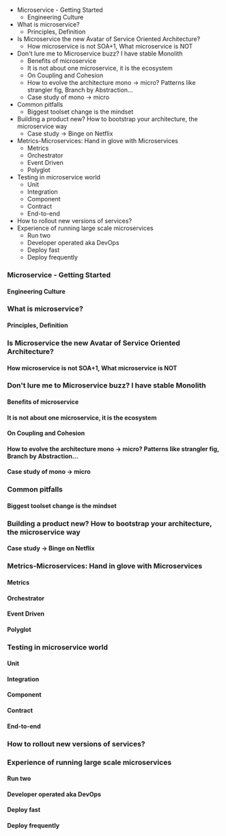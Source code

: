 <!-- MarkdownTOC -->

- Microservice - Getting Started
	- Engineering Culture
- What is microservice?
	- Principles, Definition
- Is Microservice the new Avatar of Service Oriented Architecture?
	- How microservice is not SOA+1, What microservice is NOT
- Don't lure me to Microservice buzz? I have stable Monolith
	- Benefits of microservice
	- It is not about one microservice, it is the ecosystem
	- On Coupling and Cohesion
	- How to evolve the architecture mono -> micro? Patterns like strangler fig, Branch by Abstraction...
	- Case study of mono -> micro
- Common pitfalls
	- Biggest toolset change is the mindset
- Building a product new? How to bootstrap your architecture, the microservice way
	- Case study -> Binge on Netflix
- Metrics-Microservices: Hand in glove with Microservices
	- Metrics
	- Orchestrator
	- Event Driven
	- Polyglot
- Testing in microservice world
	- Unit
	- Integration
	- Component
	- Contract
	- End-to-end
- How to rollout new versions of services?
- Experience of running large scale microservices
	- Run two
	- Developer operated aka DevOps
	- Deploy fast
	- Deploy frequently

<!-- /MarkdownTOC -->
### Microservice - Getting Started
#### Engineering Culture
### What is microservice?
#### Principles, Definition
### Is Microservice the new Avatar of Service Oriented Architecture?
#### How microservice is not SOA+1, What microservice is NOT
### Don't lure me to Microservice buzz? I have stable Monolith
#### Benefits of microservice
#### It is not about one microservice, it is the ecosystem
#### On Coupling and Cohesion
#### How to evolve the architecture mono -> micro? Patterns like strangler fig, Branch by Abstraction...
#### Case study of mono -> micro
### Common pitfalls
#### Biggest toolset change is the mindset
### Building a product new? How to bootstrap your architecture, the microservice way
#### Case study -> Binge on Netflix
### Metrics-Microservices: Hand in glove with Microservices
#### Metrics
#### Orchestrator
#### Event Driven
#### Polyglot
### Testing in microservice world
#### Unit
#### Integration
#### Component
#### Contract
#### End-to-end
### How to rollout new versions of services?
### Experience of running large scale microservices
#### Run two
#### Developer operated aka DevOps
#### Deploy fast
#### Deploy frequently
